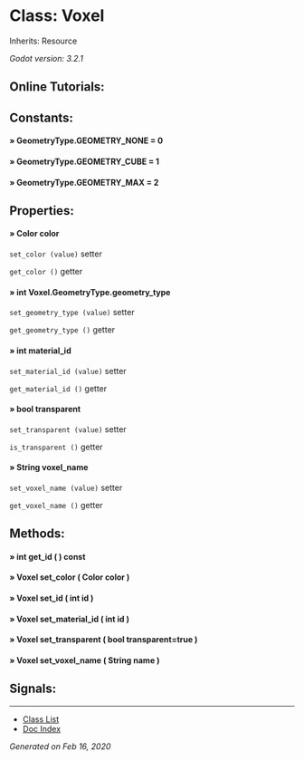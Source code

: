 # Class: Voxel

Inherits: Resource

_Godot version: 3.2.1_


## Online Tutorials: 



## Constants:

#### » GeometryType.GEOMETRY_NONE = 0


#### » GeometryType.GEOMETRY_CUBE = 1


#### » GeometryType.GEOMETRY_MAX = 2



## Properties:

#### » Color color

`set_color (value)` setter

`get_color ()` getter


#### » int Voxel.GeometryType.geometry_type

`set_geometry_type (value)` setter

`get_geometry_type ()` getter


#### » int material_id

`set_material_id (value)` setter

`get_material_id ()` getter


#### » bool transparent

`set_transparent (value)` setter

`is_transparent ()` getter


#### » String voxel_name

`set_voxel_name (value)` setter

`get_voxel_name ()` getter



## Methods:

#### » int get_id (  )  const


#### » Voxel set_color ( Color color ) 


#### » Voxel set_id ( int id ) 


#### » Voxel set_material_id ( int id ) 


#### » Voxel set_transparent ( bool transparent=true ) 


#### » Voxel set_voxel_name ( String name ) 



## Signals:


---
* [Class List](Class_List.md)
* [Doc Index](../01_get-started.md)

_Generated on Feb 16, 2020_

